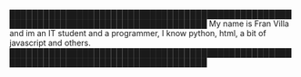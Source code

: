 █████████████████████████████████████████████████████████████████████████████████████
My name is Fran Villa and im an IT student and a programmer, I know python, html, a bit of javascript and others. 
█████████████████████████████████████████████████████████████████████████████████████
